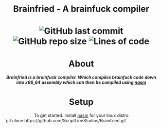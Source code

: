 <div align="center">
  <h1>Brainfried - A brainfuck compiler<h1/>
  <img alt="GitHub last commit" src="https://img.shields.io/github/last-commit/ScriptLineStudios/Brainfried">
  <img alt="GitHub repo size" src="https://img.shields.io/github/repo-size/ScriptLineStudios/Brainfried">
  <img alt="Lines of code" src="https://img.shields.io/tokei/lines/github/ScriptLineStudios/Brainfried">

  <h1>About</h1>
    <h5>Brainfried is a brainfuck compiler. Which compiles brainfuck code down into x86_64 assembly which can then be compiled using <a href="https://www.nasm.us/">nasm<a/><h5/>
</div>
    


<div align="center">
  <h1>Setup</h1>
  To get started. Install <a href="https://www.nasm.us/">nasm<a/> for your linux distro
</div>
`git clone https://github.com/ScriptLineStudios/Brainfried.git`
    

